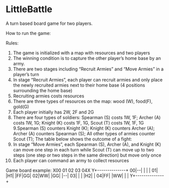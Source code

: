 # LittleBattle
A turn based board game for two players.

How to run the game:


Rules:
1. The game is initialized with a map with resources and two players
2. The winning condition is to capture the other player’s home base by an army.
3. There are two stages including “Recruit Armies” and “Move Armies” in a player’s turn
4. In stage “Recruit Armies”, each player can recruit armies and only place the newly recruited armies
next to their home base (4 positions surrounding the home base)
5. Recruiting armies costs resources
6. There are three types of resources on the map: wood (W), food(F), gold(G)
7. Each player initially has 2W, 2F and 2G
8. There are four types of soldiers: Spearman (S) costs 1W, 1F; Archer (A) costs 1W, 1G; Knight (K) 
costs 1F, 1G, Scout (T) costs 1W, 1F, 1G
9.Spearman (S) counters Knight (K); Knight (K) counters Archer (A); Archer (A) counters Spearman 
(S); All other types of armies counter Scout (T); The table below shows the outcome of a fight:
10.  In stage “Move Armies”, each Spearman (S), Archer (A), and Knight (K) can move one step in 
each turn while Scout (T) can move up to two steps (one step or two steps in the same direction)
but move only once
11.  Each player can command an army to collect resources

Game board example:
  X00 01 02 03 04X
 Y+--------------+
00|--|  |  |  |
01|  |H1|  |FF|GG|
02|WW|  |GG|  |--|
03|  |  |  |H2|  |
04|FF|  |WW|  |  |
 Y+--------------+
